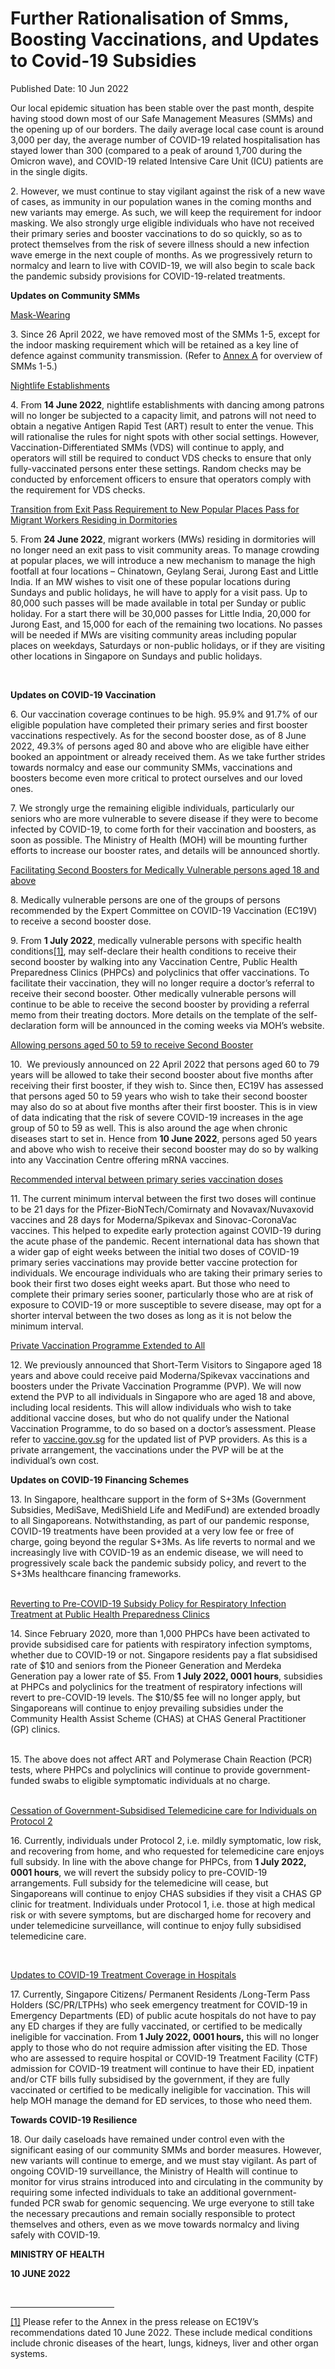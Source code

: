<html>
    <meta http-equiv="Content-Type" content="text/html; charset=utf-8"/>
    <meta charset="utf-8"/>
    <title>Further Rationalisation of Smms, Boosting Vaccinations, and Updates to Covid-19 Subsidies</title>
    <body><h1>Further Rationalisation of Smms, Boosting Vaccinations, and Updates to Covid-19 Subsidies</h1>
    <p>Published Date: 10 Jun 2022</p> <p>Our local epidemic situation has been stable over the past month, despite having stood down most of our Safe Management Measures (SMMs) and the opening up of our borders. The daily average local case count is around 3,000 per day, the average number of COVID-19 related hospitalisation has stayed lower than 300 (compared to a peak of around 1,700 during the Omicron wave), and COVID-19 related Intensive Care Unit (ICU) patients are in the single digits.</p><p>2. However, we must continue to stay vigilant against the risk of a new wave of cases, as immunity in our population wanes in the coming months and new variants may emerge. As such, we will keep the requirement for indoor masking. We also strongly urge eligible individuals who have not received their primary series and booster vaccinations to do so quickly, so as to protect themselves from the risk of severe illness should a new infection wave emerge in the next couple of months. As we progressively return to normalcy and learn to live with COVID-19, we will also begin to scale back the pandemic subsidy provisions for COVID-19-related treatments.<br></p><p><strong>Updates on Community SMMs</strong></p><p><u>Mask-Wearing</u></p><p>3. Since 26 April 2022, we have removed most of the SMMs 1-5, except for the indoor masking requirement which will be retained as a key line of defence against community transmission. (Refer to <u><a href="/docs/librariesprovider5/default-document-library/annex-a7e5179456a7c435192a9e81b39644d00.pdf?sfvrsn=fc2d3a14_0" title="Annex A">Annex A</a></u> for overview of SMMs 1-5.)</p><p><u>Nightlife Establishments</u></p><p>4. From <strong>14 June 2022</strong>, nightlife establishments with dancing among patrons will no longer be subjected to a capacity limit, and patrons will not need to obtain a negative Antigen Rapid Test (ART) result to enter the venue. This will rationalise the rules for night spots with other social settings. However, Vaccination-Differentiated SMMs (VDS) will continue to apply, and operators will still be required to conduct VDS checks to ensure that only fully-vaccinated persons enter these settings. Random checks may be conducted by enforcement officers to ensure that operators comply with the requirement for VDS checks.<br></p><p><u>Transition from Exit Pass Requirement to New Popular Places Pass for Migrant Workers Residing in Dormitories</u></p><p>5. From <strong>24 June 2022</strong>, migrant workers (MWs) residing in dormitories will no longer need an exit pass to visit community areas. To manage crowding at popular places, we will introduce a new mechanism to manage the high footfall at four locations – Chinatown, Geylang Serai, Jurong East and Little India. If an MW wishes to visit one of these popular locations during Sundays and public holidays, he will have to apply for a visit pass. Up to 80,000 such passes will be made available in total per Sunday or public holiday. For a start there will be 30,000 passes for Little India, 20,000 for Jurong East, and 15,000 for each of the remaining two locations. No passes will be needed if MWs are visiting community areas including popular places on weekdays, Saturdays or non-public holidays, or if they are visiting other locations in Singapore on Sundays and public holidays.</p><p>&nbsp;</p><p><strong>Updates on COVID-19 Vaccination<br></strong></p><p>6. Our vaccination coverage continues to be high. 95.9% and 91.7% of our eligible population have completed their primary series and first booster vaccinations respectively. As for the second booster dose, as of 8 June 2022, 49.3% of persons aged 80 and above who are eligible have either booked an appointment or already received them. As we take further strides towards normalcy and ease our community SMMs, vaccinations and boosters become even more critical to protect ourselves and our loved ones.</p><p>7. We strongly urge the remaining eligible individuals, particularly our seniors who are more vulnerable to severe disease if they were to become infected by COVID-19, to come forth for their vaccination and boosters, as soon as possible. The Ministry of Health (MOH) will be mounting further efforts to increase our booster rates, and details will be announced shortly.</p><p><u>Facilitating Second Boosters for Medically Vulnerable persons aged 18 and above</u></p><p>8. Medically vulnerable persons are one of the groups of persons recommended by the Expert Committee on COVID-19 Vaccination (EC19V) to receive a second booster dose.</p><p>9. From <strong>1 July 2022</strong>, medically vulnerable persons with specific health conditions<a href="#_ftn1" name="_ftnref1" title="">[1]</a>, may self-declare their health conditions to receive their second booster by walking into any Vaccination Centre, Public Health Preparedness Clinics (PHPCs) and polyclinics that offer vaccinations. To facilitate their vaccination, they will no longer require a doctor’s referral to receive their second booster. Other medically vulnerable persons will continue to be able to receive the second booster by providing a referral memo from their treating doctors. More details on the template of the self-declaration form will be announced in the coming weeks via MOH’s website.</p><p><u>Allowing persons aged 50 to 59 to receive Second Booster</u></p><p>10.&nbsp; We previously announced on 22 April 2022 that persons aged 60 to 79 years will be allowed to take their second booster about five months after receiving their first booster, if they wish to. Since then, EC19V has assessed that persons aged 50 to 59 years who wish to take their second booster may also do so at about five months after their first booster. This is in view of data indicating that the risk of severe COVID-19 increases in the age group of 50 to 59 as well. This is also around the age when chronic diseases start to set in. Hence from <strong>10 June 2022</strong>, persons aged 50 years and above who wish to receive their second booster may do so by walking into any Vaccination Centre offering mRNA vaccines.</p><p><u>Recommended interval between primary series vaccination doses</u><br></p><p>11. The current minimum interval between the first two doses will continue to be 21 days for the Pfizer-BioNTech/Comirnaty and Novavax/Nuvaxovid vaccines and 28 days for Moderna/Spikevax and Sinovac-CoronaVac vaccines. This helped to expedite early protection against COVID-19 during the acute phase of the pandemic. Recent international data has shown that a wider gap of eight weeks between the initial two doses of COVID-19 primary series vaccinations may provide better vaccine protection for individuals. We encourage individuals who are taking their primary series to book their first two doses eight weeks apart. But those who need to complete their primary series sooner, particularly those who are at risk of exposure to COVID-19 or more susceptible to severe disease, may opt for a shorter interval between the two doses as long as it is not below the minimum interval.</p><p><u>Private Vaccination Programme Extended to All</u><br></p><p>12. We previously announced that Short-Term Visitors to Singapore aged 18 years and above could receive paid Moderna/Spikevax vaccinations and boosters under the Private Vaccination Programme (PVP). We will now extend the PVP to all individuals in Singapore who are aged 18 and above, including local residents. This will allow individuals who wish to take additional vaccine doses, but who do not qualify under the National Vaccination Programme, to do so based on a doctor’s assessment. Please refer to <a href="http://www.vaccine.gov.sg" title="" class="" target="">vaccine.gov.sg</a>&nbsp;for the updated list of PVP providers. As this is a private arrangement, the vaccinations under the PVP will be at the individual’s own cost.</p><p><strong>Updates on COVID-19 Financing Schemes</strong></p><p>13. In Singapore, healthcare support in the form of S+3Ms (Government Subsidies, MediSave, MediShield Life and MediFund) are extended broadly to all Singaporeans. Notwithstanding, as part of our pandemic response, COVID-19 treatments have been provided at a very low fee or free of charge, going beyond the regular S+3Ms. As life reverts to normal and we increasingly live with COVID-19 as an endemic disease, we will need to progressively scale back the pandemic subsidy policy, and revert to the S+3Ms healthcare financing frameworks.</p><p><u><br>Reverting to Pre-COVID-19 Subsidy Policy for Respiratory Infection Treatment at Public Health Preparedness Clinics</u></p><p>14. Since February 2020, more than 1,000 PHPCs have been activated to provide subsidised care for patients with respiratory infection symptoms, whether due to COVID-19 or not. Singapore residents pay a flat subsidised rate of $10 and seniors from the Pioneer Generation and Merdeka Generation pay a lower rate of $5. From&nbsp;<strong>1 July 2022, 0001 hours</strong>, subsidies at PHPCs and polyclinics for the treatment of respiratory infections will revert to pre-COVID-19 levels. The $10/$5 fee will no longer apply, but Singaporeans will continue to enjoy prevailing subsidies under the Community Health Assist Scheme (CHAS) at CHAS General Practitioner (GP) clinics.</p><p><br>15. The above does not affect ART and Polymerase Chain Reaction (PCR) tests, where PHPCs and polyclinics will continue to provide government-funded swabs to eligible symptomatic individuals at no charge.<br></p><p><u><br>Cessation of Government-Subsidised Telemedicine care for Individuals on Protocol 2</u><br></p><p>16. Currently, individuals under Protocol 2, i.e. mildly symptomatic, low risk, and recovering from home, and who requested for telemedicine care enjoys full subsidy. In line with the above change for PHPCs, from <strong>1 July 2022, 0001 hours</strong>, we will revert the subsidy policy to pre-COVID-19 arrangements. Full subsidy for the telemedicine will cease, but Singaporeans will continue to enjoy CHAS subsidies if they visit a CHAS GP clinic for treatment. Individuals under Protocol 1, i.e. those at high medical risk or with severe symptoms, but are discharged home for recovery and under telemedicine surveillance, will continue to enjoy fully subsidised telemedicine care.<br></p><p>&nbsp;</p><p><u>Updates to COVID-19 Treatment Coverage in Hospitals</u></p><p>17. Currently, Singapore Citizens/ Permanent Residents /Long-Term Pass Holders (SC/PR/LTPHs) who seek emergency treatment for COVID-19 in Emergency Departments (ED) of public acute hospitals do not have to pay any ED charges if they are fully vaccinated, or certified to be medically ineligible for vaccination. From <strong>1 July 2022, 0001 hours,</strong> this will no longer apply to those who do not require admission after visiting the ED. Those who are assessed to require hospital or COVID-19 Treatment Facility (CTF) admission for COVID-19 treatment will continue to have their ED, inpatient and/or CTF bills fully subsidised by the government, if they are fully vaccinated or certified to be medically ineligible for vaccination. This will help MOH manage the demand for ED services, to those who need them.<br></p><p><strong>Towards COVID-19 Resilience</strong></p><p>18. Our daily caseloads have remained under control even with the significant easing of our community SMMs and border measures. However, new variants will continue to emerge, and we must stay vigilant. As part of ongoing COVID-19 surveillance, the Ministry of Health will continue to monitor for virus strains introduced into and circulating in the community by requiring some infected individuals to take an additional government-funded PCR swab for genomic sequencing. We urge everyone to still take the necessary precautions and remain socially responsible to protect themselves and others, even as we move towards normalcy and living safely with COVID-19.<br></p><p><strong>MINISTRY OF HEALTH</strong></p><div><p><strong>10</strong><strong> JUNE 2022</strong></p></div><div><br clear="all"><hr align="left" size="1" width="33%"><div id="ftn1"><p><a href="#_ftnref1" name="_ftn1" title="">[1]</a> Please refer to the Annex in the press release on EC19V’s recommendations dated 10 June 2022. These include medical conditions include chronic diseases of the heart, lungs, kidneys, liver and other organ systems.</p></div></div></body>
</html>